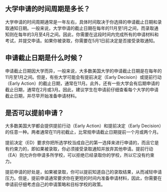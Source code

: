 ## 大学申请的时间周期是多长？
大学申请的时间周期通常是一年左右，具体时间取决于你选择的申请截止日期和录取通知日期。一般来说，大学申请的截止日期在每年的11月至1月之间，而录取通知则在每年的3月至4月之间。因此，你需要在这段时间内完成所有的申请材料和考试，并提交申请。如果你被录取，你需要在5月1日前决定是否接受录取通知。
## 申请截止日期是什么时候？
申请截止日期因大学而异，一般来说，大多数美国大学的申请截止日期是在每年的11月至1月之间。但是，有些大学可能会有提前决定（Early Decision）或提前行动（Early Action）的截止日期，通常在11月。此外，还有一些大学会有后期申请的截止日期，通常在2月或3月。因此，建议学生在申请前仔细查看每个大学的申请截止日期，并尽早开始准备申请材料。
## 是否可以提前申请？
大多数美国大学都会提供提前行动（Early Action）和提前决定（Early Decision）的任意一种。两者通常在11月初截止，比常规申请截止日期提前一个月或两个月。

提前决定（ED）要求你把所选学校当成自己的第一选择来进行申请的，而且它是有约束力的，即如果被录取，你必须接受录取通知并放弃其他申请。提前行动（EA）则允许你申请多所学校，可以拒绝已经录取你的学校，所以它没有约束力。

提前申请的好处是，如果被录取，你可以提前知道自己的录取结果，从而减轻申请压力。但是，提前申请通常要求你在更短的时间内准备申请材料，因此，你需要在申请前仔细考虑自己的申请策略和目标学校的政策。

